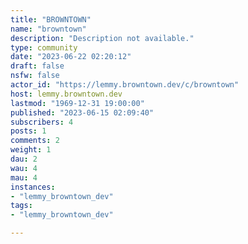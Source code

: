 ```yaml
---
title: "BROWNTOWN" 
name: "browntown"
description: "Description not available."
type: community
date: "2023-06-22 02:20:12"
draft: false
nsfw: false
actor_id: "https://lemmy.browntown.dev/c/browntown"
host: lemmy.browntown.dev
lastmod: "1969-12-31 19:00:00"
published: "2023-06-15 02:09:40"
subscribers: 4
posts: 1
comments: 2
weight: 1
dau: 2
wau: 4
mau: 4
instances:
- "lemmy_browntown_dev"
tags: 
- "lemmy_browntown_dev"

---
```

